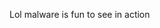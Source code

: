 
Lol malware is fun to see in action
<!--
**1337xp/1337xp** is a ✨ _special_ ✨ repository because its `README.md` (this file) appears on your GitHub profile.

 https://raw.githubusercontent.com/1337xp/template1/ebc626b6d9087fa9e1ed5fa8c461255bb36ed719/generated/languages.svg
-->
